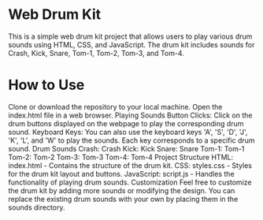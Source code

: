 # Web Drum Kit
This is a simple web drum kit project that allows users to play various drum sounds using HTML, CSS, and JavaScript. The drum kit includes sounds for Crash, Kick, Snare, Tom-1, Tom-2, Tom-3, and Tom-4.

# How to Use
Clone or download the repository to your local machine.
Open the index.html file in a web browser.
Playing Sounds
Button Clicks: Click on the drum buttons displayed on the webpage to play the corresponding drum sound.
Keyboard Keys: You can also use the keyboard keys 'A', 'S', 'D', 'J', 'K', 'L', and 'W' to play the sounds. Each key corresponds to a specific drum sound.
Drum Sounds
Crash: Crash
Kick: Kick
Snare: Snare
Tom-1: Tom-1
Tom-2: Tom-2
Tom-3: Tom-3
Tom-4: Tom-4
Project Structure
HTML: index.html - Contains the structure of the drum kit.
CSS: styles.css - Styles for the drum kit layout and buttons.
JavaScript: script.js - Handles the functionality of playing drum sounds.
Customization
Feel free to customize the drum kit by adding more sounds or modifying the design. You can replace the existing drum sounds with your own by placing them in the sounds directory.
